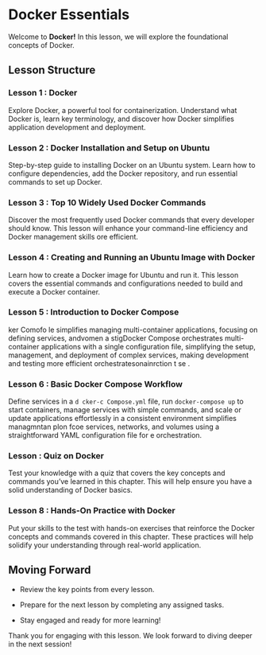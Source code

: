 # Docker Essentials

Welcome to **Docker!** In this lesson, we will explore the foundational concepts of Docker.


## Lesson Structure

### Lesson 1 :  Docker

Explore Docker, a powerful tool for containerization. Understand what Docker is, learn key terminology, and discover how Docker simplifies application development and deployment.


### Lesson 2 : Docker Installation and Setup on Ubuntu

Step-by-step guide to installing Docker on an Ubuntu system. Learn how to configure dependencies, add the Docker repository, and run essential commands to set up Docker.


### Lesson 3 : Top 10 Widely Used Docker Commands  

Discover the most frequently used Docker commands that every developer should know. This lesson will enhance your command-line efficiency and Docker management skills ore efficient.

### Lesson 4 : Creating and Running an Ubuntu Image with Docker

Learn how to create a Docker image for Ubuntu and run it. This lesson covers the essential commands and configurations needed to build and execute a Docker container.

### Lesson 5 : Introduction to Docker Compose

ker Comofo le simplifies managing multi-container applications, focusing on defining services, andvomen a stigDocker Compose orchestrates multi-container applications with a single configuration file, simplifying the setup, management, and deployment of complex services, making development and testing more efficient orchestratesonainrction t  se .

### Lesson 6 :  Basic Docker Compose Workflow
Define services in a `d
cker-c Compose.yml` file, run `docker-compose up` to start containers, manage services with simple commands, and scale or update applications effortlessly in a consistent environment simplifies managmntan plon fcoe services, networks, and volumes using a straightforward YAML configuration file for e orchestration.

### Lesson  : Quiz on Docker

  Test your knowledge with a quiz that covers the key concepts and commands you’ve learned in this chapter. This will help ensure you have a solid understanding of Docker basics.

  
### Lesson 8 : Hands-On Practice with Docker

Put your skills to the test with hands-on exercises that reinforce the Docker concepts and commands covered in this chapter. These practices will help solidify your understanding through real-world application.

## Moving Forward

- Review the key points from every lesson.

- Prepare for the next lesson by completing any assigned tasks.

- Stay engaged and ready for more learning!

Thank you for engaging with this lesson. We look forward to diving deeper in the next session!


<!--stackedit_data:
eyJoaXN0b3J5IjpbMTY3ODI2Nzg1OSwtMTE3MTcxMjQ3OCwtNT
IyMDAwNjUsLTczMjkxNzg3MiwtNzMyOTE3ODcyXX0=
-->